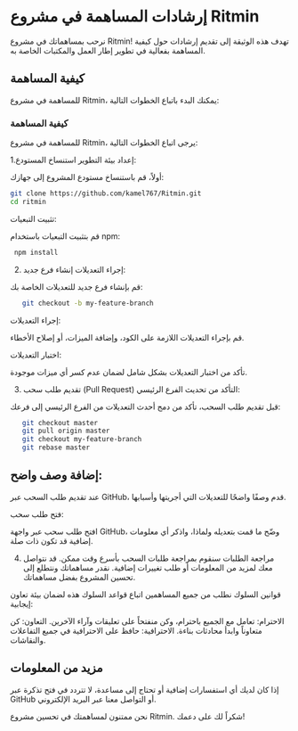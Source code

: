 # إرشادات المساهمة في مشروع Ritmin
نرحب بمساهماتك في مشروع Ritmin! تهدف هذه الوثيقة إلى تقديم إرشادات حول كيفية المساهمة بفعالية في تطوير إطار العمل والمكتبات الخاصة به.
## كيفية المساهمة

للمساهمة في مشروع Ritmin، يمكنك البدء باتباع الخطوات التالية:

### كيفية المساهمة
للمساهمة في مشروع Ritmin، يرجى اتباع الخطوات التالية:

 1.إعداد بيئة التطوير
استنساخ المستودع:

أولاً، قم باستنساخ مستودع المشروع إلى جهازك:
   ```bash
   git clone https://github.com/kamel767/Ritmin.git
   cd ritmin
   ```
   تثبيت التبعيات:

قم بتثبيت التبعيات باستخدام npm:
  ```bash
   npm install
   ```
   2. إجراء التعديلات
إنشاء فرع جديد:

قم بإنشاء فرع جديد للتعديلات الخاصة بك:
 ```bash
    git checkout -b my-feature-branch
 ```
 إجراء التعديلات:

قم بإجراء التعديلات اللازمة على الكود، وإضافة الميزات، أو إصلاح الأخطاء.

اختبار التعديلات:

تأكد من اختبار التعديلات بشكل شامل لضمان عدم كسر أي ميزات موجودة.

3. تقديم طلب سحب (Pull Request)
التأكد من تحديث الفرع الرئيسي:

قبل تقديم طلب السحب، تأكد من دمج أحدث التعديلات من الفرع الرئيسي إلى فرعك:
 ```bash
    git checkout master
    git pull origin master
    git checkout my-feature-branch
    git rebase master

 ```
##  إضافة وصف واضح:

عند تقديم طلب السحب عبر GitHub، قدم وصفًا واضحًا للتعديلات التي أجريتها وأسبابها.

فتح طلب سحب:

افتح طلب سحب عبر واجهة GitHub، وضّح ما قمت بتعديله ولماذا، واذكر أي معلومات إضافية قد تكون ذات صلة.

4. مراجعة الطلبات
سنقوم بمراجعة طلبات السحب بأسرع وقت ممكن. قد نتواصل معك لمزيد من المعلومات أو طلب تغييرات إضافية. نقدر مساهماتك ونتطلع إلى تحسين المشروع بفضل مساهماتك.

قوانين السلوك
نطلب من جميع المساهمين اتباع قواعد السلوك هذه لضمان بيئة تعاون إيجابية:

الاحترام: تعامل مع الجميع باحترام، وكن منفتحاً على تعليقات وآراء الآخرين.
التعاون: كن متعاوناً وابدأ محادثات بناءة.
الاحترافية: حافظ على الاحترافية في جميع التفاعلات والنقاشات.
## مزيد من المعلومات
إذا كان لديك أي استفسارات إضافية أو تحتاج إلى مساعدة، لا تتردد في فتح تذكرة عبر GitHub أو التواصل معنا عبر البريد الإلكتروني.

نحن ممتنون لمساهمتك في تحسين مشروع Ritmin. شكراً لك على دعمك!

